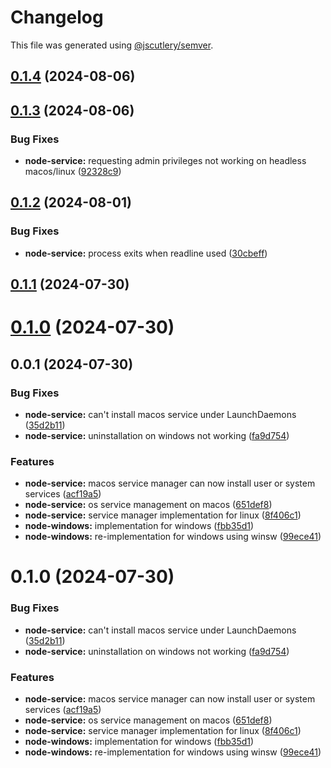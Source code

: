 # Changelog

This file was generated using [@jscutlery/semver](https://github.com/jscutlery/semver).

## [0.1.4](https://github.com/julianpoemp/node-service/compare/node-service-0.1.3...node-service-0.1.4) (2024-08-06)



## [0.1.3](https://github.com/julianpoemp/node-service/compare/node-service-0.1.2...node-service-0.1.3) (2024-08-06)


### Bug Fixes

* **node-service:** requesting admin privileges not working on headless macos/linux ([92328c9](https://github.com/julianpoemp/node-service/commit/92328c90abe8c1f5f0fe233471fe96f4b08b8ac5))



## [0.1.2](https://github.com/julianpoemp/node-service/compare/node-service-0.1.1...node-service-0.1.2) (2024-08-01)


### Bug Fixes

* **node-service:** process exits when readline used ([30cbeff](https://github.com/julianpoemp/node-service/commit/30cbeffa0e2bb98b04bf94b4cd3693f83d519ef2))



## [0.1.1](https://github.com/julianpoemp/node-service/compare/node-service-0.1.0...node-service-0.1.1) (2024-07-30)



# [0.1.0](https://github.com/julianpoemp/node-service/compare/node-service-0.0.1...node-service-0.1.0) (2024-07-30)



## 0.0.1 (2024-07-30)


### Bug Fixes

* **node-service:** can't install macos service under LaunchDaemons ([35d2b11](https://github.com/julianpoemp/node-service/commit/35d2b11a5d9626f38a29f05c7a0c4e962da8485f))
* **node-service:** uninstallation on windows not working ([fa9d754](https://github.com/julianpoemp/node-service/commit/fa9d75403a75f3f491940ab4d203a7aa39c21fa6))


### Features

* **node-service:** macos service manager can now install user or system services ([acf19a5](https://github.com/julianpoemp/node-service/commit/acf19a57037831e8a8fa5bea7d0fb9eef815b728))
* **node-service:** os service management on macos ([651def8](https://github.com/julianpoemp/node-service/commit/651def8dcc11732849ee346a15b7113cebebddad))
* **node-service:** service manager implementation for linux ([8f406c1](https://github.com/julianpoemp/node-service/commit/8f406c14858de3498445529a4638d7ef35a61cf4))
* **node-windows:** implementation for windows ([fbb35d1](https://github.com/julianpoemp/node-service/commit/fbb35d19d0b142a013fc1ee0150f4446dc7ef288))
* **node-windows:** re-implementation for windows using winsw ([99ece41](https://github.com/julianpoemp/node-service/commit/99ece4153b779f404396af2286706cd1d846945b))



# 0.1.0 (2024-07-30)


### Bug Fixes

* **node-service:** can't install macos service under LaunchDaemons ([35d2b11](https://github.com/julianpoemp/node-service/commit/35d2b11a5d9626f38a29f05c7a0c4e962da8485f))
* **node-service:** uninstallation on windows not working ([fa9d754](https://github.com/julianpoemp/node-service/commit/fa9d75403a75f3f491940ab4d203a7aa39c21fa6))


### Features

* **node-service:** macos service manager can now install user or system services ([acf19a5](https://github.com/julianpoemp/node-service/commit/acf19a57037831e8a8fa5bea7d0fb9eef815b728))
* **node-service:** os service management on macos ([651def8](https://github.com/julianpoemp/node-service/commit/651def8dcc11732849ee346a15b7113cebebddad))
* **node-service:** service manager implementation for linux ([8f406c1](https://github.com/julianpoemp/node-service/commit/8f406c14858de3498445529a4638d7ef35a61cf4))
* **node-windows:** implementation for windows ([fbb35d1](https://github.com/julianpoemp/node-service/commit/fbb35d19d0b142a013fc1ee0150f4446dc7ef288))
* **node-windows:** re-implementation for windows using winsw ([99ece41](https://github.com/julianpoemp/node-service/commit/99ece4153b779f404396af2286706cd1d846945b))
